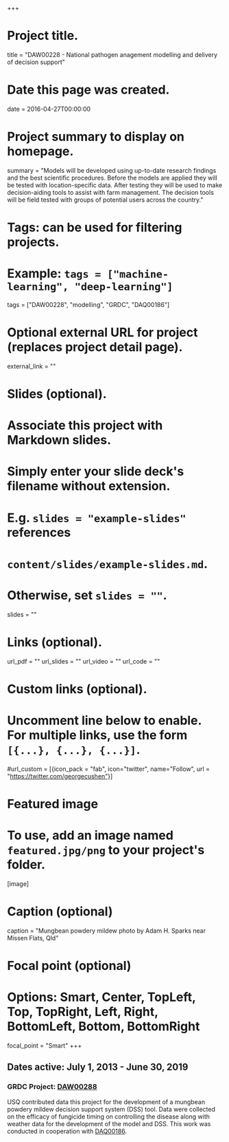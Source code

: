 +++
# Project title.
title = "DAW00228 - National pathogen anagement modelling and delivery of decision support"

# Date this page was created.
date = 2016-04-27T00:00:00

# Project summary to display on homepage.
summary = "Models will be developed using up-to-date research findings and the best scientific procedures. Before the models are applied they will be tested with location-specific data. After testing they will be used to make decision-aiding tools to assist with farm management. The decision tools will be field tested with groups of potential users across the country."

# Tags: can be used for filtering projects.
# Example: `tags = ["machine-learning", "deep-learning"]`
tags = ["DAW00228", "modelling", "GRDC", "DAQ00186"]

# Optional external URL for project (replaces project detail page).
external_link = ""

# Slides (optional).
#   Associate this project with Markdown slides.
#   Simply enter your slide deck's filename without extension.
#   E.g. `slides = "example-slides"` references 
#   `content/slides/example-slides.md`.
#   Otherwise, set `slides = ""`.
slides = ""

# Links (optional).
url_pdf = ""
url_slides = ""
url_video = ""
url_code = ""

# Custom links (optional).
#   Uncomment line below to enable. For multiple links, use the form `[{...}, {...}, {...}]`.
#url_custom = [{icon_pack = "fab", icon="twitter", name="Follow", url = "https://twitter.com/georgecushen"}]

# Featured image
# To use, add an image named `featured.jpg/png` to your project's folder. 
[image]
  # Caption (optional)
  caption = "Mungbean powdery mildew photo by Adam H. Sparks near Missen Flats, Qld"
  
  # Focal point (optional)
  # Options: Smart, Center, TopLeft, Top, TopRight, Left, Right, BottomLeft, Bottom, BottomRight
  focal_point = "Smart"
+++

## Dates active: July 1, 2013 - June 30, 2019

### GRDC Project: [DAW00288](https://grdc.com.au/research/projects/project?id=784)

USQ contributed data this project for the development of a mungbean powdery mildew
decision support system (DSS) tool. Data were collected on the efficacy of fungicide timing on controlling the disease along with weather data for the development of the model and DSS. This work was conducted in cooperation with [DAQ00186](../daq00186).
